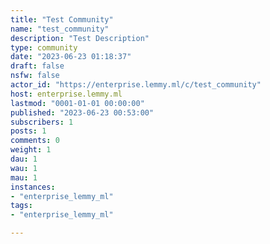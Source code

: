 ```yaml
---
title: "Test Community" 
name: "test_community"
description: "Test Description"
type: community
date: "2023-06-23 01:18:37"
draft: false
nsfw: false
actor_id: "https://enterprise.lemmy.ml/c/test_community"
host: enterprise.lemmy.ml
lastmod: "0001-01-01 00:00:00"
published: "2023-06-23 00:53:00"
subscribers: 1
posts: 1
comments: 0
weight: 1
dau: 1
wau: 1
mau: 1
instances:
- "enterprise_lemmy_ml"
tags: 
- "enterprise_lemmy_ml"

---
```

